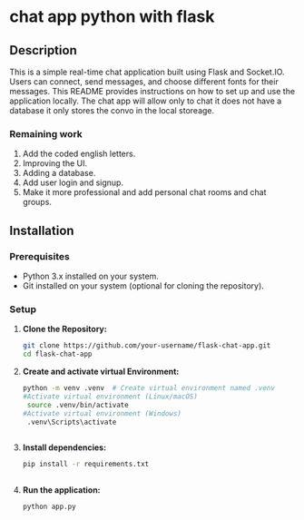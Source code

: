 ﻿# chat app python with flask
## Description
This is a simple real-time chat application built using Flask and Socket.IO. Users can connect, send messages, and choose different fonts for their messages. This README provides instructions on how to set up and use the application locally.
The chat app will allow only to chat it does not have a database it only stores the convo in the local storeage.

### Remaining work
1. Add the coded english letters.
2. Improving the UI.
3. Adding a database.
4. Add user login and signup.
5. Make it more professional and add personal chat rooms and chat groups.

## Installation

### Prerequisites

- Python 3.x installed on your system.
- Git installed on your system (optional for cloning the repository).

### Setup

1. **Clone the Repository:**

   ```bash
   git clone https://github.com/your-username/flask-chat-app.git
   cd flask-chat-app
2. **Create and activate virtual Environment:**
   ```bash
   python -m venv .venv  # Create virtual environment named .venv
   #Activate virtual environment (Linux/macOS)
    source .venv/bin/activate  
   #Activate virtual environment (Windows)
    .venv\Scripts\activate 
    
3. **Install dependencies:**
   ```bash
   pip install -r requirements.txt
 
4. **Run the application:**
   ```bash
   python app.py
